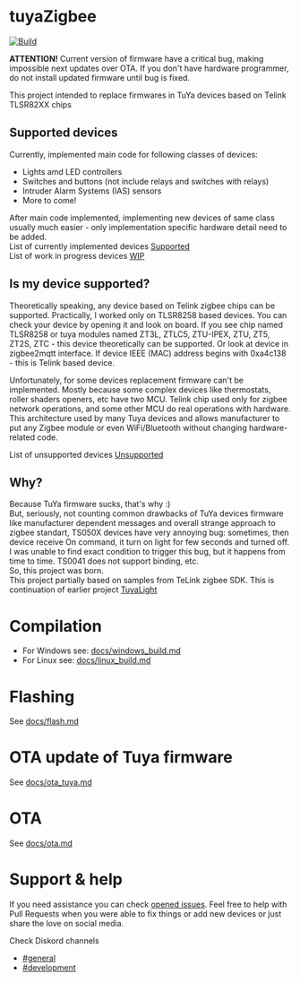 # tuyaZigbee
[![Build](https://github.com/doctor64/tuyaZigbee/actions/workflows/build.yml/badge.svg)](https://github.com/doctor64/tuyaZigbee/actions/workflows/build.yml)

**ATTENTION!**
Current version of firmware have a critical bug, making impossible next updates over OTA. If you don't have hardware programmer, do not install updated firmware until bug is fixed.

This project intended to replace firmwares in TuYa devices based on Telink TLSR82XX chips
## Supported devices
Currently, implemented main code for following classes of devices:
* Lights amd LED controllers
* Switches and buttons (not include relays and switches with relays)
* Intruder Alarm Systems (IAS) sensors
* More to come!

After main code implemented, implementing new devices of same class usually much easier - only implementation specific hardware detail need to be added.  
List of currently implemented devices [Supported](docs/devices.md)  
List of work in progress devices [WIP](docs/devices-wip.md)

## Is my device supported?
Theoretically speaking, any device based on Telink zigbee chips can be supported. Practically, I worked only on TLSR8258 based devices.
You can check your device by opening it and look on board. If you see chip named TLSR8258 or tuya modules named ZT3L, ZTLC5, ZTU-IPEX, ZTU, ZT5, ZT2S, ZTC - this device theoretically can be supported.
Or look at device in zigbee2mqtt interface. If device IEEE (MAC) address begins with 0xa4c138 - this is Telink based device.

Unfortunately, for some devices replacement firmware can't be implemented. Mostly because some complex devices like thermostats, roller shaders openers, etc have two MCU. Telink chip used only for zigbee network operations, and some other MCU do real operations with hardware. This architecture used by many Tuya devices and allows manufacturer to put any Zigbee module or even WiFi/Bluetooth without changing hardware-related code.

List of unsupported devices [Unsupported](docs/devices-not-supported.md)

## Why?
Because TuYa firmware sucks, that's why :)  
But, seriously, not counting common drawbacks of TuYa devices firmware like manufacturer dependent messages and overall strange approach to zigbee standart, TS050X devices have very annoying bug: sometimes, then device receive On command, it turn on light for few seconds and turned off. I was unable to find exact condition to trigger this bug, but it happens from time to time. TS0041 does not support binding, etc.  
So, this project was born.  
This project partially based on samples from TeLink zigbee SDK.
This is continuation of earlier project [TuyaLight](https://github.com/doctor64/tuyaLight)

# Compilation
+ For Windows see: [docs/windows_build.md](docs/windows_build.md)
+ For Linux see: [docs/linux_build.md](docs/linux_build.md)

# Flashing
See [docs/flash.md](docs/flash.md)

# OTA update of Tuya firmware
See [docs/ota_tuya.md](docs/ota_tuya.md)

# OTA
See [docs/ota.md](docs/ota.md)

# Support & help
If you need assistance you can check [opened issues](https://github.com/doctor64/tuyaZigbee/issues). Feel free to help with Pull Requests when you were able to fix things or add new devices or just share the love on social media.

Check Diskord channels 
+ [#general](https://discord.gg/xSRjUS7Vpy)
+ [#development](https://discord.gg/GThy6Ednx7)
